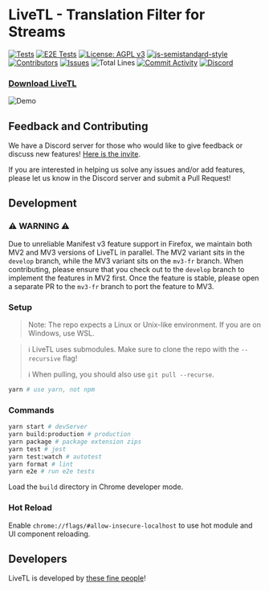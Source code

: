 # LiveTL - Translation Filter for Streams

[![Tests](https://github.com/LiveTL/LiveTL/actions/workflows/tests.yaml/badge.svg)](https://github.com/LiveTL/LiveTL/actions/workflows/tests.yaml)
[![E2E Tests](https://github.com/LiveTL/LiveTL/actions/workflows/tests-e2e.yml/badge.svg)](https://github.com/LiveTL/LiveTL/actions/workflows/tests-e2e.yml)
[![License: AGPL v3](https://img.shields.io/badge/License-AGPL%20v3-blue.svg)](https://www.gnu.org/licenses/agpl-3.0)
[![js-semistandard-style](https://img.shields.io/badge/code%20style-semistandard-brightgreen.svg)](https://github.com/standard/semistandard)
[![Contributors](https://img.shields.io/github/contributors/LiveTL/LiveTL)](https://github.com/LiveTL/LiveTL/contributors)
[![Issues](https://img.shields.io/github/issues/LiveTL/LiveTL)](https://github.com/LiveTL/LiveTL/issues)
![Total Lines](https://img.shields.io/tokei/lines/github/LiveTL/LiveTL)
[![Commit Activity](https://img.shields.io/github/commit-activity/w/LiveTL/LiveTL)](https://github.com/LiveTL/LiveTL/commits/)
[![Discord](https://img.shields.io/discord/780938154437640232.svg?label=&logo=discord&logoColor=ffffff&color=7389D8&labelColor=6A7EC2)](https://discord.gg/uJrV3tmthg)

### [Download LiveTL](https://livetl.app/)

![Demo](./img/demo.png)

## Feedback and Contributing

We have a Discord server for those who would like to give feedback or discuss new
features! [Here is the invite](https://discord.gg/uJrV3tmthg).

If you are interested in helping us solve any issues and/or add features, please let us know in the Discord server and
submit a Pull Request!

## Development

### ⚠️ WARNING ⚠️

Due to unreliable Manifest v3 feature support in Firefox, we maintain both MV2 and MV3 versions of LiveTL in parallel. The MV2 variant sits in the `develop` branch, while the MV3 variant sits on the `mv3-fr` branch. When contributing, please ensure that you check out to the `develop` branch to implement the features in MV2 first. Once the feature is stable, please open a separate PR to the `mv3-fr` branch to port the feature to MV3.

### Setup

> Note: The repo expects a Linux or Unix-like environment. If you are on Windows, use WSL.

> ℹ LiveTL uses submodules. Make sure to clone the repo with the `--recursive` flag!
>
> ℹ When pulling, you should also use `git pull --recurse`.

```bash
yarn # use yarn, not npm
```

### Commands

```bash
yarn start # devServer
yarn build:production # production
yarn package # package extension zips
yarn test # jest
yarn test:watch # autotest
yarn format # lint
yarn e2e # run e2e tests
```

Load the `build` directory in Chrome developer mode.

### Hot Reload

Enable `chrome://flags/#allow-insecure-localhost` to use hot module and UI component reloading.

## Developers

LiveTL is developed by [these fine people](https://github.com/LiveTL/LiveTL/graphs/contributors)!
